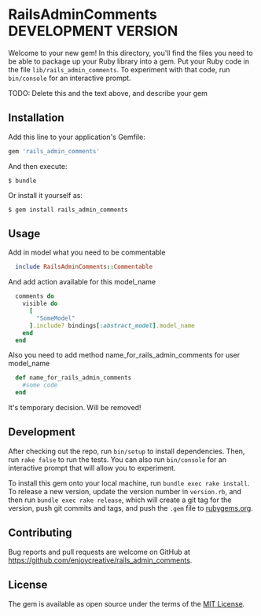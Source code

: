 # RailsAdminComments DEVELOPMENT VERSION

Welcome to your new gem! In this directory, you'll find the files you need to be able to package up your Ruby library into a gem. Put your Ruby code in the file `lib/rails_admin_comments`. To experiment with that code, run `bin/console` for an interactive prompt.

TODO: Delete this and the text above, and describe your gem

## Installation

Add this line to your application's Gemfile:

```ruby
gem 'rails_admin_comments'
```

And then execute:

    $ bundle

Or install it yourself as:

    $ gem install rails_admin_comments

## Usage

Add in model what you need to be commentable

```ruby
  include RailsAdminComments::Commentable
```

And add action available for this model_name

```ruby
  comments do
    visible do
      [
        "SomeModel"
      ].include? bindings[:abstract_model].model_name
    end
  end
```

Also you need to add method name_for_rails_admin_comments for user model_name 

```ruby
  def name_for_rails_admin_comments
    #some code
  end
```

It's temporary decision. Will be removed!


## Development

After checking out the repo, run `bin/setup` to install dependencies. Then, run `rake false` to run the tests. You can also run `bin/console` for an interactive prompt that will allow you to experiment.

To install this gem onto your local machine, run `bundle exec rake install`. To release a new version, update the version number in `version.rb`, and then run `bundle exec rake release`, which will create a git tag for the version, push git commits and tags, and push the `.gem` file to [rubygems.org](https://rubygems.org).

## Contributing

Bug reports and pull requests are welcome on GitHub at https://github.com/enjoycreative/rails_admin_comments.


## License

The gem is available as open source under the terms of the [MIT License](http://opensource.org/licenses/MIT).
